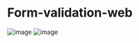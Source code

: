 # Form-validation-web

![image](https://user-images.githubusercontent.com/77660268/201812954-acc6ecb6-ee46-4cb4-8bc8-0b7a64f6cef9.png)
![image](https://user-images.githubusercontent.com/77660268/201813047-04063476-a49c-41c2-a97d-405004db3e85.png)
